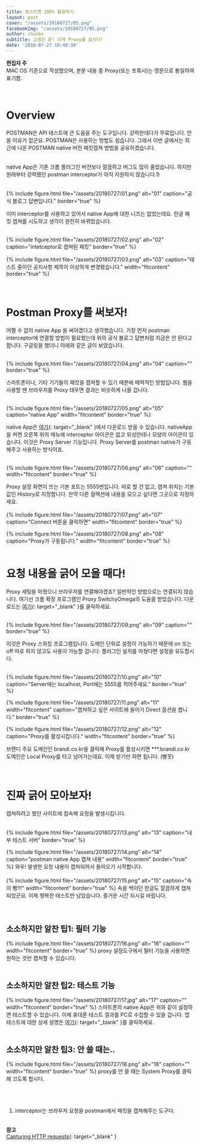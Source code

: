 ```yaml
---
title: 포스트맨 200% 활용하기
layout: post
cover: "/assets/20180727/05.png"
facebookImg: "/assets/20180727/05.png"
author: chunbs
subtitle: 고생은 끝! 이제 Proxy를 씁시다!
date: '2018-07-27 10:40:39'
---
```


**편집자 주** <br>
MAC OS 기준으로 작성했으며, 본문 내용 중 Proxy(또는 프록시)는 영문으로 통일하여 표기함. <br><br><br>


# Overview
POSTMAN은 API 테스트에 큰 도움을 주는 도구입니다. 강력한데다가 무료입니다. 안 쓸 이유가 없군요. POSTMAN은 사용하는 방법도 쉽습니다. 그래서 이번 글에서는 최근에 나온 POSTMAN native 버전 패킷캡쳐 방법을 공유하겠습니다.<br><br>

native App은 기존 크롬 플러그인 버전보다 깔끔하고 버그도 많이 줄었습니다. 하지만 원래부터 강력했던 postman interceptor가 아직 지원하지 않습니다.1)<br><br>

{% include figure.html file="/assets/20180727/01.png" alt="01" caption="공식 블로그 답변입니다." border="true" %} <br>

이미 interceptor를 사용하고 있어서 native App에 대한 니즈는 없었는데요. 한글 패킷 캡쳐를 시도하고 생각이 완전히 바뀌었습니다. <br><br>

{% include figure.html file="/assets/20180727/02.png" alt="02" caption="intetceptor로 캡쳐된 패킷" border="true" %} <br>

{% include figure.html file="/assets/20180727/03.png" alt="03" caption="테스트 중이던 공지사항 제목이 이상하게 변경됐습니다." width="fitcontent" border="true" %} <br><br><br>


# Postman Proxy를 써보자!
어쩔 수 없이 native App 을 써야겠다고 생각했습니다. 가장 먼저 postman interceptor에 연결할 방법이 필요했는데 위의 공식 블로그 답변처럼 지금은 안 된다고 합니다. 구글링을 했더니 아래와 같은 글이 보였습니다.<br><br>

{% include figure.html file="/assets/20180727/04.png" alt="04" caption="" border="true" %}<br>

스마트폰이나, 기타 기기들의 패킷을 캡쳐할 수 있기 때문에 매력적인 방법입니다. 웹을 사용할 땐 브라우저를 Proxy 태우면 결과는 비슷하게 나올 겁니다.<br><br>

{% include figure.html file="/assets/20180727/05.png" alt="05" caption="native App" width="fitcontent" border="true" %} <br>

native App은 [여기](https://www.getpostman.com/apps){: target="_blank" }에서 다운로드 받을 수 있습니다. nativeApp을 켜면 오른쪽 위의 메뉴에 interceptor 아이콘은 없고 위성안테나 모양의 아이콘이 있습니다. 이것은 Proxy Server 기능입니다. Proxy Server를 postman native가 구동해주고 사용하는 방식이죠.<br><br>

{% include figure.html file="/assets/20180727/06.png" alt="06" caption="" width="fitcontent" border="true" %}<br>

Proxy 설정 화면이 뜨는 기본 포트는 5555번입니다. 따로 할 건 없고, 캡쳐 위치는 기본 값인 History로 지정합니다. 만약 다른 컬렉션에 내용을 모으고 싶다면 그곳으로 지정하세요.
<br><br>
{% include figure.html file="/assets/20180727/07.png" alt="07" caption="Connect 버튼을 클릭하면" width="fitcontent" border="true" %} 

{% include figure.html file="/assets/20180727/08.png" alt="08" caption="Proxy가 구동됩니다." width="fitcontent" border="true" %} 
<br><br>

# 요청 내용을 긁어 모을 때다!
Proxy 세팅을 마쳤으니 브라우저를 연결해야겠죠? 일반적인 방법으로는 연결되지 않습니다. 여기선 크롬 확장 프로그램인 Proxy SwitchyOmega의 도움을 받았습니다. 다운로드는 [여기](https://chrome.google.com/webstore/detail/proxy-switchyomega/padekgcemlokbadohgkifijomclgjgif?utm_source=chrome-ntp-icon){: target="_blank" }를 클릭하세요.<br><br>

{% include figure.html file="/assets/20180727/09.png" alt="09" caption="" border="true" %}<br>

이것은 Proxy 스위칭 프로그램입니다. 도메인 단위로 설정이 가능하기 때문에 on 또는 off 따로 하지 않고도 사용이 가능할 겁니다. 플러그인 설치를 마쳤다면 설정을 유도합시다.<br><br>

{% include figure.html file="/assets/20180727/10.png" alt="10" caption="Server에는 localhost, Port에는 5555를 적어주세요." border="true" %} <br>

{% include figure.html file="/assets/20180727/11.png" alt="11" width="fitcontent" caption="캡쳐하고 싶은 사이트에 들어가 Direct 옵션을 켭니다." border="true" %} <br>

{% include figure.html file="/assets/20180727/12.png" alt="12" caption="Proxy를 활성시킵니다." width="fitcontent" border="true" %}<br>

브랜디 주요 도메인인 brandi.co.kr을 클릭해 Proxy를 활성시키면 ***.brandi.co.kr 도메인은 Local Proxy를 타고 넘어가는데요. 이제 받기만 하면 됩니다. (빵끗)<br><br><br>


# 진짜 긁어 모아보자!
캡쳐하려고 했던 사이트에 접속해 요청을 발생시킵니다.<br><br>

{% include figure.html file="/assets/20180727/13.png" alt="13" caption="내부 테스트 서버" border="true" %} <br>

{% include figure.html file="/assets/20180727/14.png" alt="14" caption="postman native App 캡쳐 내용" width="fitcontent" border="true" %} 
와우! 발생한 요청 내용이 캡쳐되어서 들어오기 시작합니다.
<br><br>
{% include figure.html file="/assets/20180727/15.png" alt="15" caption="속이 뻥!!!" width="fitcontent" border="true" %} 
속을 썩이던 한글도 깔끔하게 캡쳐되었군요. 이제 행복한 테스트만 남았습니다. 즐거운 시간 되시길 바랍니다.<br><br><br>


## 소소하지만 알찬 팁1: 필터 기능
{% include figure.html file="/assets/20180727/16.png" alt="16" caption="" width="fitcontent" border="true" %}
proxy 설정도구에서 필터 기능을 사용하면 원하는 것만 캡쳐할 수 있습니다.<br><br>


## 소소하지만 알찬 팁2: 테스트 기능
{% include figure.html file="/assets/20180727/17.jpg" alt="17" caption="" width="fitcontent" border="true" %}
스마트폰의 native App은 위와 같이 설정하면 테스트할 수 있습니다. 이제 휴대폰 테스트 결과를 PC로 수집할 수 있을 겁니다. 앱 테스트에 대한 상세 설명은 [여기](https://www.getpostman.com/docs/v6/postman/sending_api_requests/capturing_http_requests){: target="_blank" }를 클릭하세요.<br><br>

## 소소하지만 알찬 팁3: 안 쓸 때는..
{% include figure.html file="/assets/20180727/18.png" alt="18" caption="" width="fitcontent" border="true" %}
proxy를 안 쓸 때는 System Proxy를 클릭해 끄도록 합시다.<br><br><br><br>




1) interceptor는 브라우저 요청을 postman에서 패킷을 캡쳐해주는 도구다.<br><br>

**참고**<br>
[Capturing HTTP requests](https://www.getpostman.com/docs/v6/postman/sending_api_requests/capturing_http_requests){: target="_blank" }<br><br>
